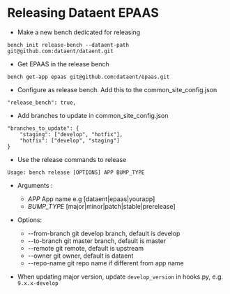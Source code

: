 # Releasing Dataent EPAAS

* Make a new bench dedicated for releasing
```
bench init release-bench --dataent-path git@github.com:dataent/dataent.git
```

* Get EPAAS in the release bench
```
bench get-app epaas git@github.com:dataent/epaas.git
```

* Configure as release bench. Add this to the common_site_config.json
```
"release_bench": true,
```

* Add branches to update in common_site_config.json
```
"branches_to_update": {
    "staging": ["develop", "hotfix"],
    "hotfix": ["develop", "staging"]
}
```

* Use the release commands to release
```
Usage: bench release [OPTIONS] APP BUMP_TYPE
```

* Arguments :
  * _APP_ App name e.g [dataent|epaas|yourapp]
  * _BUMP_TYPE_ [major|minor|patch|stable|prerelease]
* Options:
  * --from-branch git develop branch, default is develop
  * --to-branch git master branch, default is master
  * --remote git remote, default is upstream
  * --owner git owner, default is dataent
  * --repo-name git repo name if different from app name
  
* When updating major version, update `develop_version` in hooks.py, e.g. `9.x.x-develop`
